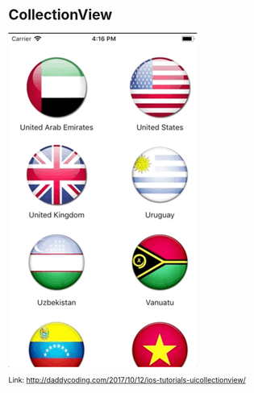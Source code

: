 # CollectionView

![](https://github.com/zhiyao92/CollectionView/blob/master/Oct-11-2017%2016-16-41.gif)

Link: http://daddycoding.com/2017/10/12/ios-tutorials-uicollectionview/
